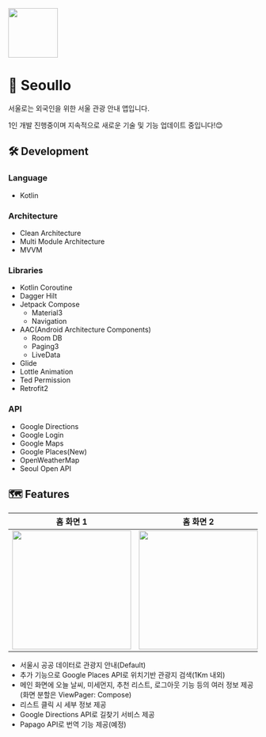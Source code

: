 <img width="100" height="100" src="https://github.com/user-attachments/assets/a54ef08a-b276-41bd-9779-6df88884e8db">

# 🌇 Seoullo

서울로는 외국인을 위한 서울 관광 안내 앱입니다.

1인 개발 진행중이며 지속적으로 새로운 기술 및 기능 업데이트 중입니다!😊

## 🛠️ Development
### Language
- Kotlin
### Architecture
- Clean Architecture
- Multi Module Architecture
- MVVM
### Libraries
- Kotlin Coroutine
- Dagger Hilt
- Jetpack Compose
  - Material3
  - Navigation
- AAC(Android Architecture Components)
  - Room DB
  - Paging3
  - LiveData
- Glide
- Lottle Animation
- Ted Permission
- Retrofit2
### API
- Google Directions
- Google Login
- Google Maps
- Google Places(New)
- OpenWeatherMap
- Seoul Open API
## 🗺️ Features
|홈 화면 1|홈 화면 2|홈 화면 3|
|:-----:|:-----:|:-----:|
|<img width="240" src="https://github.com/">|<img width="240" src="https://github.com/">|<img width="240" src="https://github.com/">
* 서울시 공공 데이터로 관광지 안내(Default)
* 추가 기능으로 Google Places API로 위치기반 관광지 검색(1Km 내외)
* 메인 화면에 오늘 날씨, 미세먼지, 추천 리스트, 로그아웃 기능 등의 여러 정보 제공(화면 분할은 ViewPager: Compose)
* 리스트 클릭 시 세부 정보 제공
* Google Directions API로 길찾기 서비스 제공
* Papago API로 번역 기능 제공(예정)
